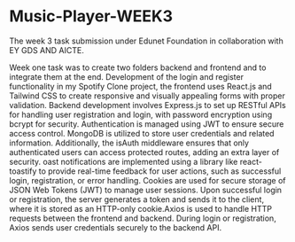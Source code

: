 # Music-Player-WEEK3
The week 3 task submission under Edunet Foundation in collaboration with EY GDS AND AICTE.

Week one task was to create two folders backend and frontend and to integrate them at the end. Development of the login and register functionality in my Spotify Clone project, the frontend uses React.js and Tailwind CSS to create responsive and visually appealing forms with proper validation. Backend development involves Express.js to set up RESTful APIs for handling user registration and login, with password encryption using bcrypt for security. Authentication is managed using JWT to ensure secure access control. MongoDB is utilized to store user credentials and related information. Additionally, the isAuth middleware ensures that only authenticated users can access protected routes, adding an extra layer of security. oast notifications are implemented using a library like react-toastify to provide real-time feedback for user actions, such as successful login, registration, or error handling. Cookies are used for secure storage of JSON Web Tokens (JWT) to manage user sessions. Upon successful login or registration, the server generates a token and sends it to the client, where it is stored as an HTTP-only cookie.Axios is used to handle HTTP requests between the frontend and backend. During login or registration, Axios sends user credentials securely to the backend API.

